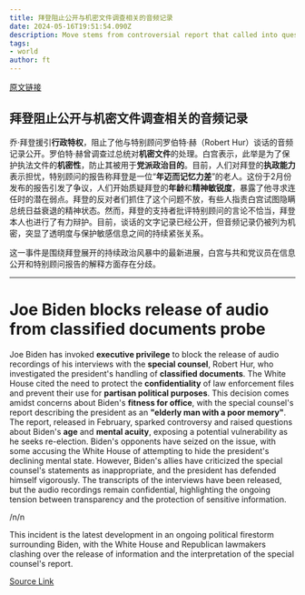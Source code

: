 ```yaml
---
title: 拜登阻止公开与机密文件调查相关的音频记录
date: 2024-05-16T19:51:54.090Z
description: Move stems from controversial report that called into question US president’s fitness for office
tags: 
- world
author: ft
---
```


[原文链接](https://ft.com/content/600b4aaf-bf2a-4c6c-9f72-9fb5dc7a1fbc)

## 拜登阻止公开与机密文件调查相关的音频记录

乔·拜登援引**行政特权**，阻止了他与特别顾问罗伯特·赫（Robert Hur）谈话的音频记录公开。罗伯特·赫曾调查过总统对**机密文件**的处理。白宫表示，此举是为了保护执法文件的**机密性**，防止其被用于**党派政治目的**。目前，人们对拜登的**执政能力**表示担忧，特别顾问的报告称拜登是一位“**年迈而记忆力差**”的老人。这份于2月份发布的报告引发了争议，人们开始质疑拜登的**年龄**和**精神敏锐度**，暴露了他寻求连任时的潜在弱点。拜登的反对者们抓住了这个问题不放，有些人指责白宫试图隐瞒总统日益衰退的精神状态。然而，拜登的支持者批评特别顾问的言论不恰当，拜登本人也进行了有力辩护。目前，谈话的文字记录已经公开，但音频记录仍被列为机密，突显了透明度与保护敏感信息之间的持续紧张关系。

这一事件是围绕拜登展开的持续政治风暴中的最新进展，白宫与共和党议员在信息公开和特别顾问报告的解释方面存在分歧。

---

# Joe Biden blocks release of audio from classified documents probe

Joe Biden has invoked **executive privilege** to block the release of audio recordings of his interviews with the **special counsel**, Robert Hur, who investigated the president's handling of **classified documents**. The White House cited the need to protect the **confidentiality** of law enforcement files and prevent their use for **partisan political purposes**. This decision comes amidst concerns about Biden's **fitness for office**, with the special counsel's report describing the president as an **"elderly man with a poor memory"**. The report, released in February, sparked controversy and raised questions about Biden's **age** and **mental acuity**, exposing a potential vulnerability as he seeks re-election. Biden's opponents have seized on the issue, with some accusing the White House of attempting to hide the president's declining mental state. However, Biden's allies have criticized the special counsel's statements as inappropriate, and the president has defended himself vigorously. The transcripts of the interviews have been released, but the audio recordings remain confidential, highlighting the ongoing tension between transparency and the protection of sensitive information. 

/n/n

This incident is the latest development in an ongoing political firestorm surrounding Biden, with the White House and Republican lawmakers clashing over the release of information and the interpretation of the special counsel's report.

[Source Link](https://ft.com/content/600b4aaf-bf2a-4c6c-9f72-9fb5dc7a1fbc)

